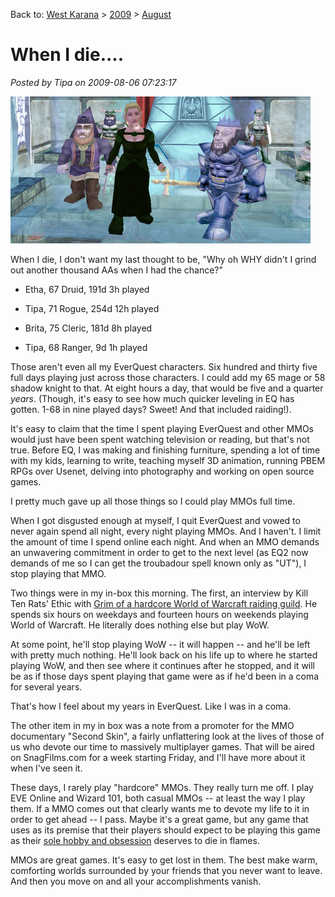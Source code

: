 Back to: [West Karana](/posts/westkarana.md) > [2009](/posts/2009/westkarana.md) > [August](./westkarana.md)
# When I die....

*Posted by Tipa on 2009-08-06 07:23:17*

![Whoa, didn't expect to find the Dain up when I took this screenie...](../../../uploads/2009/08/eqgame-2009-08-05-19-48-14-80.jpg "Whoa, didn't expect to find the Dain up when I took this screenie...")

When I die, I don't want my last thought to be, "Why oh WHY didn't I grind out another thousand AAs when I had the chance?"


 * Etha, 67 Druid, 191d 3h played

 * Tipa, 71 Rogue, 254d 12h played

 * Brita, 75 Cleric, 181d 8h played

 * Tipa, 68 Ranger, 9d 1h played




Those aren't even all my EverQuest characters. Six hundred and thirty five full days playing just across those characters. I could add my 65 mage or 58 shadow knight to that. At eight hours a day, that would be five and a quarter *years*. (Though, it's easy to see how much quicker leveling in EQ has gotten. 1-68 in nine played days? Sweet! And that included raiding!).

It's easy to claim that the time I spent playing EverQuest and other MMOs would just have been spent watching television or reading, but that's not true. Before EQ, I was making and finishing furniture, spending a lot of time with my kids, learning to write, teaching myself 3D animation, running PBEM RPGs over Usenet, delving into photography and working on open source games.

I pretty much gave up all those things so I could play MMOs full time.

When I got disgusted enough at myself, I quit EverQuest and vowed to never again spend all night, every night playing MMOs. And I haven't. I limit the amount of time I spend online each night. And when an MMO demands an unwavering commitment in order to get to the next level (as EQ2 now demands of me so I can get the troubadour spell known only as "UT"), I stop playing that MMO.

Two things were in my in-box this morning. The first, an interview by Kill Ten Rats' Ethic with [Grim of a hardcore World of Warcraft raiding guild](http://www.killtenrats.com/2009/08/06/hard-core-brother-the-next-interview/). He spends six hours on weekdays and fourteen hours on weekends playing World of Warcraft. He literally does nothing else but play WoW.

At some point, he'll stop playing WoW -- it will happen -- and he'll be left with pretty much nothing. He'll look back on his life up to where he started playing WoW, and then see where it continues after he stopped, and it will be as if those days spent playing that game were as if he'd been in a coma for several years.

That's how I feel about my years in EverQuest. Like I was in a coma.

The other item in my in box was a note from a promoter for the MMO documentary "Second Skin", a fairly unflattering look at the lives of those of us who devote our time to massively multiplayer games. That will be aired on SnagFilms.com for a week starting Friday, and I'll have more about it when I've seen it.

These days, I rarely play "hardcore" MMOs. They really turn me off. I play EVE Online and Wizard 101, both casual MMOs -- at least the way I play them. If a MMO comes out that clearly wants me to devote my life to it in order to get ahead -- I pass. Maybe it's a great game, but any game that uses as its premise that their players should expect to be playing this game as their [sole hobby and obsession](http://www.mmorpg.com/gamelist.cfm?game=239&feature=1309&bhcp=1) deserves to die in flames.

MMOs are great games. It's easy to get lost in them. The best make warm, comforting worlds surrounded by your friends that you never want to leave. And then you move on and all your accomplishments vanish.

